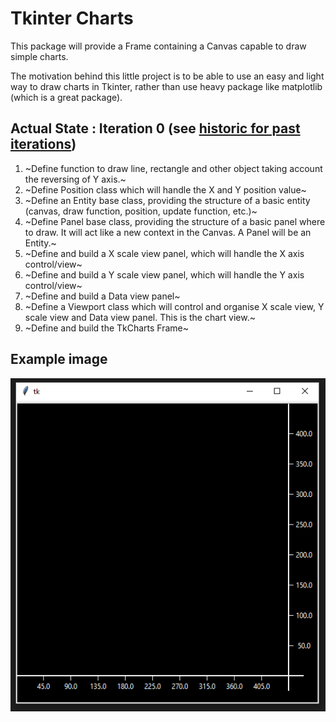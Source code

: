 # Tkinter Charts
This package will provide a Frame containing a Canvas capable to draw simple charts.

The motivation behind this little project is to be able to use an easy and light way to draw charts in Tkinter, rather than use heavy package like matplotlib (which is a great package).

## Actual State : Iteration 0 (see [historic for past iterations](https://github.com/Morgiver/tk-charts/blob/main/iterations.md))

1. ~Define function to draw line, rectangle and other object taking account the reversing of Y axis.~
2. ~Define Position class which will handle the X and Y position value~
3. ~Define an Entity base class, providing the structure of a basic entity (canvas, draw function, position, update function, etc.)~
4. ~Define Panel base class, providing the structure of a basic panel where to draw. It will act like a new context in the Canvas. A Panel will be an Entity.~
5. ~Define and build a X scale view panel, which will handle the X axis control/view~
6. ~Define and build a Y scale view panel, which will handle the Y axis control/view~
7. ~Define and build a Data view panel~
8. ~Define a Viewport class which will control and organise X scale view, Y scale view and Data view panel. This is the chart view.~
9. ~Define and build the TkCharts Frame~

## Example image
![Example Image](images/example.png)